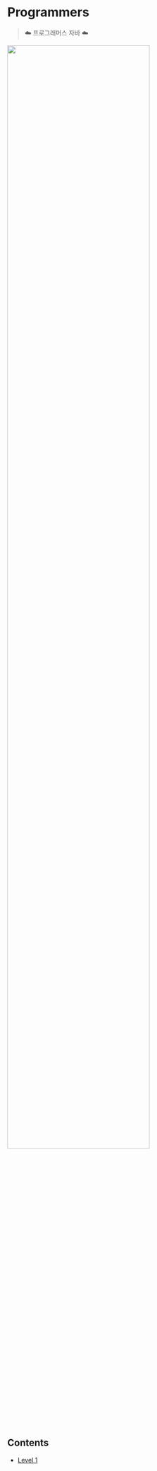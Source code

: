 # Programmers

> :cloud: 프로그래머스 자바 :cloud:

<img src="https://s3.ap-northeast-2.amazonaws.com/grepp-cloudfront/programmers_imgs/design/logo.jpg" width="80%"> 

## Contents

- [Level 1](https://github.com/hy0ony/programmers/tree/main/Programmers/src/level1)
